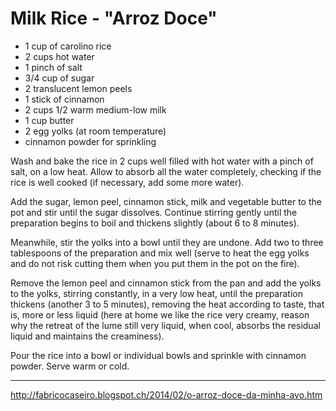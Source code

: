 # Milk Rice - "Arroz Doce"

- 1 cup of carolino rice
- 2 cups hot water
- 1 pinch of salt
- 3/4 cup of sugar
- 2 translucent lemon peels
- 1 stick of cinnamon
- 2 cups 1/2 warm medium-low milk
- 1 cup butter
- 2 egg yolks (at room temperature)
- cinnamon powder for sprinkling

Wash and bake the rice in 2 cups well filled with hot water with a pinch of salt, on a low heat. Allow to absorb all the water completely, checking if the rice is well cooked (if necessary, add some more water).

Add the sugar, lemon peel, cinnamon stick, milk and vegetable butter to the pot and stir until the sugar dissolves. Continue stirring gently until the preparation begins to boil and thickens slightly (about 6 to 8 minutes).

Meanwhile, stir the yolks into a bowl until they are undone. Add two to three tablespoons of the preparation and mix well (serve to heat the egg yolks and do not risk cutting them when you put them in the pot on the fire).

Remove the lemon peel and cinnamon stick from the pan and add the yolks to the yolks, stirring constantly, in a very low heat, until the preparation thickens (another 3 to 5 minutes), removing the heat according to taste, that is, more or less liquid (here at home we like the rice very creamy, reason why the retreat of the lume still very liquid, when cool, absorbs the residual liquid and maintains the creaminess).

Pour the rice into a bowl or individual bowls and sprinkle with cinnamon powder. Serve warm or cold.

---

http://fabricocaseiro.blogspot.ch/2014/02/o-arroz-doce-da-minha-avo.htm